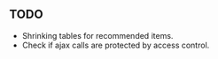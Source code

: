 TODO
----

* Shrinking tables for recommended items.
* Check if ajax calls are protected by access control.
